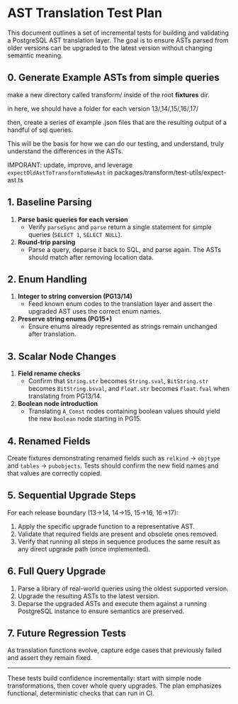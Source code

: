 # AST Translation Test Plan

This document outlines a set of incremental tests for building and validating a PostgreSQL AST translation layer. The goal is to ensure ASTs parsed from older versions can be upgraded to the latest version without changing semantic meaning.

## 0. Generate Example ASTs from simple queries

make a new directory called transform/ inside of the root __fixtures__ dir. 

in here, we should have a folder for each version 13/,14/,15/,16/,17/

then, create a series of example .json files that are the resulting output of a handful of sql queries. 

This will be the basis for how we can do our testing, and understand, truly understand the differences in the ASTs.

IMPORANT: update, improve, and leverage `expectOldAstToTransformToNewAst` in packages/transform/test-utils/expect-ast.ts

## 1. Baseline Parsing

1. **Parse basic queries for each version**
   - Verify `parseSync` and `parse` return a single statement for simple queries (`SELECT 1`, `SELECT NULL`).
2. **Round-trip parsing**
   - Parse a query, deparse it back to SQL, and parse again. The ASTs should match after removing location data.

## 2. Enum Handling

1. **Integer to string conversion (PG13/14)**
   - Feed known enum codes to the translation layer and assert the upgraded AST uses the correct enum names.
2. **Preserve string enums (PG15+)**
   - Ensure enums already represented as strings remain unchanged after translation.

## 3. Scalar Node Changes

1. **Field rename checks**
   - Confirm that `String.str` becomes `String.sval`, `BitString.str` becomes `BitString.bsval`, and `Float.str` becomes `Float.fval` when translating from PG13/14.
2. **Boolean node introduction**
   - Translating `A_Const` nodes containing boolean values should yield the new `Boolean` node starting in PG15.

## 4. Renamed Fields

Create fixtures demonstrating renamed fields such as `relkind` → `objtype` and `tables` → `pubobjects`. Tests should confirm the new field names and that values are correctly copied.

## 5. Sequential Upgrade Steps

For each release boundary (13→14, 14→15, 15→16, 16→17):
1. Apply the specific upgrade function to a representative AST.
2. Validate that required fields are present and obsolete ones removed.
3. Verify that running all steps in sequence produces the same result as any direct upgrade path (once implemented).

## 6. Full Query Upgrade

1. Parse a library of real-world queries using the oldest supported version.
2. Upgrade the resulting ASTs to the latest version.
3. Deparse the upgraded ASTs and execute them against a running PostgreSQL instance to ensure semantics are preserved.

## 7. Future Regression Tests

As translation functions evolve, capture edge cases that previously failed and assert they remain fixed.

---

These tests build confidence incrementally: start with simple node transformations, then cover whole query upgrades. The plan emphasizes functional, deterministic checks that can run in CI.